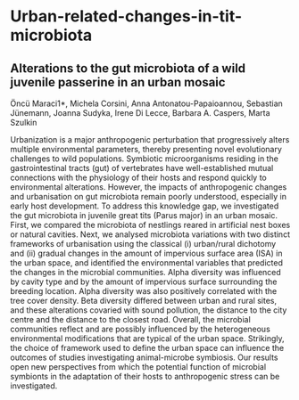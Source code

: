 # Urban-related-changes-in-tit-microbiota
## Alterations to the gut microbiota of a wild juvenile passerine in an urban mosaic

Öncü Maraci1*, Michela Corsini, Anna Antonatou-Papaioannou, Sebastian Jünemann, Joanna Sudyka, Irene Di Lecce, Barbara A. Caspers, Marta Szulkin

Urbanization is a major anthropogenic perturbation that progressively alters multiple environmental parameters, 
thereby presenting novel evolutionary challenges to wild populations. Symbiotic microorganisms residing in the 
gastrointestinal tracts (gut) of vertebrates have well-established mutual connections with the physiology of their 
hosts and respond quickly to environmental alterations. However, the impacts of anthropogenic changes and urbanisation 
on gut microbiota remain poorly understood, especially in early host development. To address this knowledge gap, we 
investigated the gut microbiota in juvenile great tits (Parus major) in an urban mosaic. First, we compared the microbiota 
of nestlings reared in artificial nest boxes or natural cavities. Next, we analysed microbiota variations with two distinct
frameworks of urbanisation using the classical (i) urban/rural dichotomy and (ii) gradual changes in the amount of impervious 
surface area (ISA) in the urban space, and identified the environmental variables that predicted the changes in the microbial 
communities. Alpha diversity was influenced by cavity type and by the amount of impervious surface surrounding the breeding location. 
Alpha diversity was also positively correlated with the tree cover density. Beta diversity differed between urban and rural sites, 
and these alterations covaried with sound pollution, the distance to the city centre and the distance to the closest road. Overall, 
the microbial communities reflect and are possibly influenced by the heterogeneous environmental modifications that are typical of the 
urban space. Strikingly, the choice of framework used to define the urban space can influence the outcomes of studies investigating 
animal-microbe symbiosis. Our results open new perspectives from which the potential function of microbial symbionts in the adaptation
of their hosts to anthropogenic stress can be investigated.

